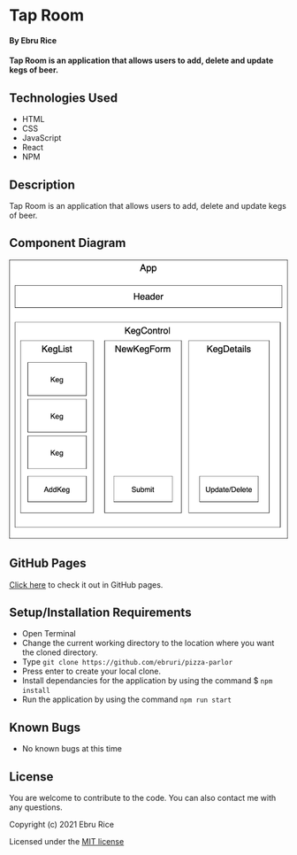 # Tap Room

#### By Ebru Rice

#### Tap Room is an application that allows users to add, delete and update kegs of beer.

## Technologies Used

* HTML
* CSS
* JavaScript
* React
* NPM

## Description

Tap Room is an application that allows users to add, delete and update kegs of beer.

## Component Diagram

![Component Diagram](src//img/ComponentDiagram.png)

## GitHub Pages

[Click here](https://ebruri.github.io/tap-room/) to check it out in GitHub pages.

## Setup/Installation Requirements

* Open Terminal
* Change the current working directory to the location where you want the cloned directory.
* Type ``git clone https://github.com/ebruri/pizza-parlor``
* Press enter to create your local clone.
* Install dependancies for the application by using the command $ ``npm install``
* Run the application by using the command ``npm run start``

## Known Bugs

* No known bugs at this time

## License

You are welcome to contribute to the code. You can also contact me with any questions.

Copyright (c) 2021 Ebru Rice

Licensed under the [MIT license](license.txt)